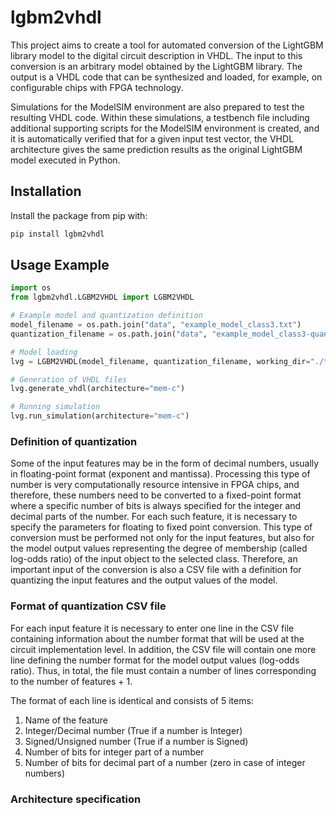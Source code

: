 # lgbm2vhdl

This project aims to create a tool for automated conversion of the LightGBM library model to the digital circuit description in VHDL. The input to this conversion is an arbitrary model obtained by the LightGBM library. The output is a VHDL code that can be synthesized and loaded, for example, on configurable chips with FPGA technology.

Simulations for the ModelSIM environment are also prepared to test the resulting VHDL code. Within these simulations, a testbench file including additional supporting scripts for the ModelSIM environment is created, and it is automatically verified that for a given input test vector, the VHDL architecture gives the same prediction results as the original LightGBM model executed in Python.

## Installation

Install the package from pip with:

```bash
pip install lgbm2vhdl
```

## Usage Example

```py
import os
from lgbm2vhdl.LGBM2VHDL import LGBM2VHDL

# Example model and quantization definition
model_filename = os.path.join("data", "example_model_class3.txt")
quantization_filename = os.path.join("data", "example_model_class3-quantization.csv")

# Model loading
lvg = LGBM2VHDL(model_filename, quantization_filename, working_dir="./tmp")

# Generation of VHDL files
lvg.generate_vhdl(architecture="mem-c")

# Running simulation
lvg.run_simulation(architecture="mem-c")

```
### Definition of quantization

Some of the input features may be in the form of decimal numbers, usually in floating-point format (exponent and mantissa). Processing this type of number is very computationally resource intensive in FPGA chips, and therefore, these numbers need to be converted to a fixed-point format where a specific number of bits is always specified for the integer and decimal parts of the number. For each such feature, it is necessary to specify the parameters for floating to fixed point conversion. This type of conversion must be performed not only for the input features, but also for the model output values representing the degree of membership (called log-odds ratio) of the input object to the selected class. Therefore, an important input of the conversion is also a CSV file with a definition for quantizing the input features and the output values of the model. 

### Format of quantization CSV file

For each input feature it is necessary to enter one line in the CSV file containing information about the number format that will be used at the circuit implementation level. In addition, the CSV file will contain one more line defining the number format for the model output values (log-odds ratio). Thus, in total, the file must contain a number of lines corresponding to the number of features + 1.

The format of each line is identical and consists of 5 items:
1. Name of the feature
2. Integer/Decimal number (True if a number is Integer)
3. Signed/Unsigned number (True if a number is Signed)
4. Number of bits for integer part of a number
5. Number of bits for decimal part of a number (zero in case of integer numbers)


### Architecture specification


